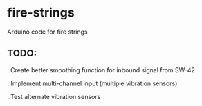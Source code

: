 # fire-strings
Arduino code for fire strings

## TODO:

..Create better smoothing function for inbound signal from SW-42

..Implement multi-channel input (multiple vibration sensors)

..Test alternate vibration sensors


